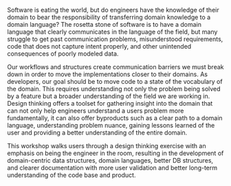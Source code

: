 Software is eating the world, but do engineers have the knowledge of their domain to bear the responsibility of transferring domain knowledge to a domain language? The rosetta stone of software is to have a domain language that clearly communicates in the language of the field, but many struggle to get past communication problems, misunderstood requirements, code that does not capture intent properly, and other unintended consequences of poorly modeled data. 

Our workflows and structures create communication barriers we must break down in order to move the implementations closer to their domains. As developers, our goal should be to move code to a state of the vocabulary of the domain. This requires understanding not only the problem being solved by a feature but a broader understanding of the field we are working in. Design thinking offers a toolset for gathering insight into the domain that can not only help engineers understand a users problem more fundamentally, it can also offer byproducts such as a clear path to a domain language, understanding problem nuance, gaining lessons learned of the user and providing a better understanding of the entire domain. 

This workshop walks users through a design thinking exercise with an emphasis on being the engineer in the room, resulting in the development of domain-centric data structures, domain languages, better DB structures, and clearer documentation with more user validation and better long-term understanding of the code base and product.
